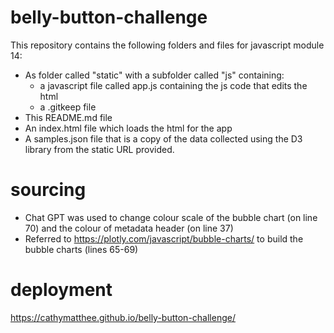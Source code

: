 # belly-button-challenge
This repository contains the following folders and files for javascript module 14:
- As folder called "static" with a subfolder called "js" containing:
  - a javascript file called app.js containing the js code that edits the html
  - a .gitkeep file
- This README.md file
- An index.html file which loads the html for the app
- A samples.json file that is a copy of the data collected using the D3 library from the static URL provided.

# sourcing
- Chat GPT was used to change colour scale of the bubble chart (on line 70) and the colour of metadata header (on line 37)
- Referred to https://plotly.com/javascript/bubble-charts/ to build the bubble charts (lines 65-69)

# deployment
https://cathymatthee.github.io/belly-button-challenge/

